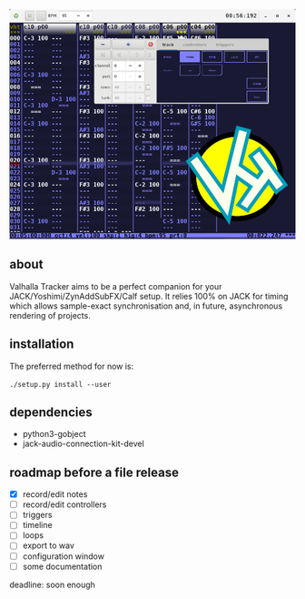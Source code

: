 ![vht header](/data/vht_header.png)
## about
Valhalla Tracker aims to be a perfect companion for your
JACK/Yoshimi/ZynAddSubFX/Calf setup. It relies 100% on JACK for timing
which allows sample-exact synchronisation and, in future, 
asynchronous rendering of projects.

## installation
The preferred method for now is:

`./setup.py install --user`

## dependencies
- python3-gobject
- jack-audio-connection-kit-devel

## roadmap before a file release
- [x] record/edit notes
- [ ] record/edit controllers
- [ ] triggers
- [ ] timeline
- [ ] loops
- [ ] export to wav
- [ ] configuration window
- [ ] some documentation

deadline: soon enough
